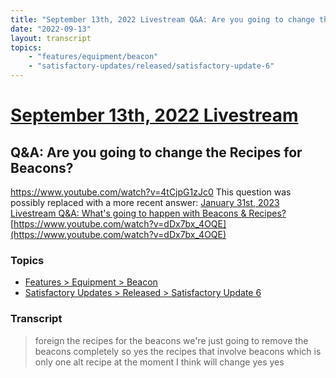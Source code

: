 ```yaml
---
title: "September 13th, 2022 Livestream Q&A: Are you going to change the Recipes for Beacons?"
date: "2022-09-13"
layout: transcript
topics:
    - "features/equipment/beacon"
    - "satisfactory-updates/released/satisfactory-update-6"
---
```

# [September 13th, 2022 Livestream](../2022-09-13.md)
## Q&A: Are you going to change the Recipes for Beacons?
https://www.youtube.com/watch?v=4tCjpG1zJc0
This question was possibly replaced with a more recent answer: [January 31st, 2023 Livestream Q&A: What's going to happen with Beacons & Recipes?](./yt-dDx7bx_4OQE.md) [https://www.youtube.com/watch?v=dDx7bx_4OQE](https://www.youtube.com/watch?v=dDx7bx_4OQE)


### Topics
* [Features > Equipment > Beacon](../topics/features/equipment/beacon.md)
* [Satisfactory Updates > Released > Satisfactory Update 6](../topics/satisfactory-updates/released/satisfactory-update-6.md)

### Transcript

> foreign the recipes for the beacons we're just going to remove the beacons completely so yes the recipes that involve beacons which is only one alt recipe at the moment I think will change yes yes
